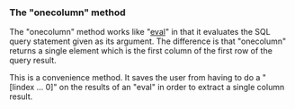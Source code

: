 ### The "onecolumn" method


The "onecolumn" method works like
"[eval](#eval)" in that it evaluates the
SQL query statement given as its argument. The difference is that
"onecolumn" returns a single element which is the first column of the
first row of the query result.


This is a convenience method. It saves the user from having to
do a "\[lindex ... 0]" on the results of an "eval"
in order to extract a single column result.



